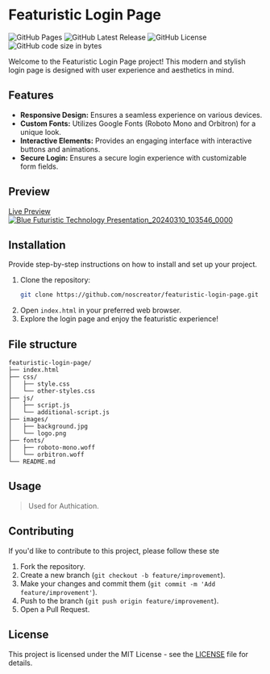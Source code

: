 # Featuristic Login Page

![GitHub Pages](https://img.shields.io/github/deployments/noscreator/featurastic-login-page/github-pages.svg?style=flat-square&color=cyan)
![GitHub Latest Release](https://img.shields.io/github/v/release/noscreator/featurastic-login-page.svg?style=flat-square&color=cyan)
![GitHub License](https://img.shields.io/github/license/noscreator/featurastic-login-page.svg?style=flat-square&color=cyan)
![GitHub code size in bytes](https://img.shields.io/github/languages/code-size/noscreator/featurastic-login-page.svg?style=flat-square&color=cyan)

Welcome to the Featuristic Login Page project! This modern and stylish login page is designed with user experience and aesthetics in mind.

## Features

- **Responsive Design:** Ensures a seamless experience on various devices.
- **Custom Fonts:** Utilizes Google Fonts (Roboto Mono and Orbitron) for a unique look.
- **Interactive Elements:** Provides an engaging interface with interactive buttons and animations.
- **Secure Login:** Ensures a secure login experience with customizable form fields.

## Preview
[Live Preview](https://noscreator.github.io/featurastic-login-page/)
[![Blue Futuristic Technology Presentation_20240310_103546_0000](https://github.com/noscreator/featurastic-login-page/assets/152608930/4543551e-137d-4090-ab4a-51e8f7801237)
](https://youtu.be/rMnDe0iEGRs?si=8w729cX0Lj9Ln0If)

## Installation

Provide step-by-step instructions on how to install and set up your project.

1. Clone the repository:
   ```bash
   git clone https://github.com/noscreator/featuristic-login-page.git
   ```
2. Open `index.html` in your preferred web browser.
3. Explore the login page and enjoy the featuristic experience!

## File structure
```plaintext
featuristic-login-page/
├── index.html
├── css/
│   ├── style.css
│   └── other-styles.css
├── js/
│   ├── script.js
│   └── additional-script.js
├── images/
│   ├── background.jpg
│   └── logo.png
├── fonts/
│   ├── roboto-mono.woff
│   └── orbitron.woff
└── README.md
```

## Usage

> Used for Authication.

## Contributing

If you'd like to contribute to this project, please follow these ste

1. Fork the repository.
2. Create a new branch (`git checkout -b feature/improvement`).
3. Make your changes and commit them (`git commit -m 'Add feature/improvement'`).
4. Push to the branch (`git push origin feature/improvement`).
5. Open a Pull Request.

## License

This project is licensed under the MIT License - see the [LICENSE](LICENSE) file for details.
